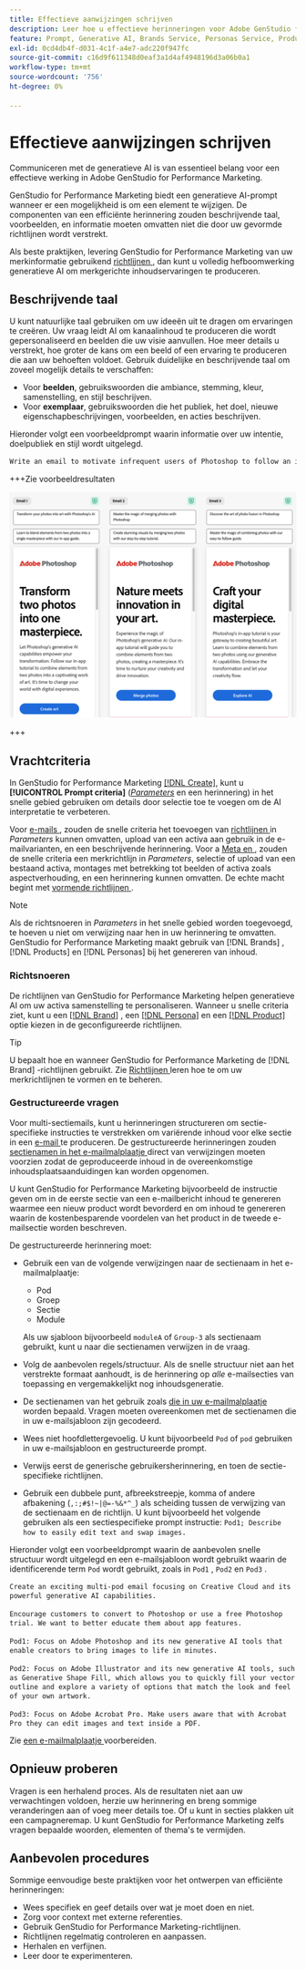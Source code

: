 ```yaml
---
title: Effectieve aanwijzingen schrijven
description: Leer hoe u effectieve herinneringen voor Adobe GenStudio for Performance Marketing schrijft.
feature: Prompt, Generative AI, Brands Service, Personas Service, Products Service, Guidelines
exl-id: 0cd4db4f-d031-4c1f-a4e7-adc220f947fc
source-git-commit: c16d9f611348d0eaf3a1d4af4948196d3a06b0a1
workflow-type: tm+mt
source-wordcount: '756'
ht-degree: 0%

---
```


# Effectieve aanwijzingen schrijven

Communiceren met de generatieve AI is van essentieel belang voor een effectieve werking in Adobe GenStudio for Performance Marketing.

GenStudio for Performance Marketing biedt een generatieve AI-prompt wanneer er een mogelijkheid is om een element te wijzigen. De componenten van een efficiënte herinnering zouden beschrijvende taal, voorbeelden, en informatie moeten omvatten niet die door uw gevormde richtlijnen wordt verstrekt.

Als beste praktijken, levering GenStudio for Performance Marketing van uw merkinformatie gebruikend [ richtlijnen ](/help/user-guide/guidelines/overview.md), dan kunt u volledig hefboomwerking generatieve AI om merkgerichte inhoudservaringen te produceren.

## Beschrijvende taal

U kunt natuurlijke taal gebruiken om uw ideeën uit te dragen om ervaringen te creëren. Uw vraag leidt AI om kanaalinhoud te produceren die wordt gepersonaliseerd en beelden die uw visie aanvullen. Hoe meer details u verstrekt, hoe groter de kans om een beeld of een ervaring te produceren die aan uw behoeften voldoet. Gebruik duidelijke en beschrijvende taal om zoveel mogelijk details te verschaffen:

- Voor **beelden**, gebruikswoorden die ambiance, stemming, kleur, samenstelling, en stijl beschrijven.
- Voor **exemplaar**, gebruikswoorden die het publiek, het doel, nieuwe eigenschapbeschrijvingen, voorbeelden, en acties beschrijven.

Hieronder volgt een voorbeeldprompt waarin informatie over uw intentie, doelpubliek en stijl wordt uitgelegd.

```bash
Write an email to motivate infrequent users of Photoshop to follow an in-app tutorial that teaches them to combine elements of two photos into a beautiful work of art. Highlight the generative AI capabilities of Photoshop and use references to natural imagery.
```

+++Zie voorbeeldresultaten

![ drie geproduceerde e-mails ](/help/assets/sample-email.png)

+++

## Vrachtcriteria

In GenStudio for Performance Marketing [[!DNL Create]](/help/user-guide/create/overview.md), kunt u **[!UICONTROL Prompt criteria]** ([_Parameters_](/help/user-guide/create/overview.md#parameters) en een herinnering) in het snelle gebied gebruiken om details door selectie toe te voegen om de AI interpretatie te verbeteren.

Voor [ e-mails ](/help/user-guide/create/email-experiences.md), zouden de snelle criteria het toevoegen van [ richtlijnen ](/help/user-guide/guidelines/overview.md) in _Parameters_ kunnen omvatten, upload van een activa aan gebruik in de e-mailvarianten, en een beschrijvende herinnering. Voor a [ Meta en ](/help/tutorials/create-meta-ad.md), zouden de snelle criteria een merkrichtlijn in _Parameters_, selectie of upload van een bestaand activa, montages met betrekking tot beelden of activa zoals aspectverhouding, en een herinnering kunnen omvatten. De echte macht begint met [ vormende richtlijnen ](/help/user-guide/guidelines/add-guidelines.md).

>[!NOTE]
>
>Als de richtsnoeren in _Parameters_ in het snelle gebied worden toegevoegd, te hoeven u niet om verwijzing naar hen in uw herinnering te omvatten. GenStudio for Performance Marketing maakt gebruik van [!DNL Brands] , [!DNL Products] en [!DNL Personas] bij het genereren van inhoud.

### Richtsnoeren

De richtlijnen van GenStudio for Performance Marketing helpen generatieve AI om uw activa samenstelling te personaliseren. Wanneer u snelle criteria ziet, kunt u een [[!DNL Brand]](/help/user-guide/guidelines/brands.md) , een [[!DNL Persona]](/help/user-guide/guidelines/personas.md) en een [[!DNL Product]](/help/user-guide/guidelines/products.md) optie kiezen in de geconfigureerde richtlijnen.

>[!TIP]
>
>U bepaalt hoe en wanneer GenStudio for Performance Marketing de [!DNL Brand] -richtlijnen gebruikt. Zie [ Richtlijnen ](/help/user-guide/guidelines/overview.md) leren hoe te om uw merkrichtlijnen te vormen en te beheren.

### Gestructureerde vragen

Voor multi-sectiemails, kunt u herinneringen structureren om sectie-specifieke instructies te verstrekken om variërende inhoud voor elke sectie in een [ e-mail ](/help/user-guide/create/email-experiences.md) te produceren. De gestructureerde herinneringen zouden [ sectienamen in het e-mailmalplaatje ](/help/user-guide/content/email-template.md#multi-section-emails) direct van verwijzingen moeten voorzien zodat de geproduceerde inhoud in de overeenkomstige inhoudsplaatsaanduidingen kan worden opgenomen.

U kunt GenStudio for Performance Marketing bijvoorbeeld de instructie geven om in de eerste sectie van een e-mailbericht inhoud te genereren waarmee een nieuw product wordt bevorderd en om inhoud te genereren waarin de kostenbesparende voordelen van het product in de tweede e-mailsectie worden beschreven.

De gestructureerde herinnering moet:

- Gebruik een van de volgende verwijzingen naar de sectienaam in het e-mailmalplaatje:
   - Pod
   - Groep
   - Sectie
   - Module

  Als uw sjabloon bijvoorbeeld `moduleA` of `Group-3` als sectienaam gebruikt, kunt u naar die sectienamen verwijzen in de vraag.

- Volg de aanbevolen regels/structuur. Als de snelle structuur niet aan het verstrekte formaat aanhoudt, is de herinnering op *alle* e-mailsecties van toepassing en vergemakkelijkt nog inhoudsgeneratie.
- De sectienamen van het gebruik zoals [ die in uw e-mailmalplaatje ](/help/user-guide/content/email-template.md#code-an-email-template) worden bepaald. Vragen moeten overeenkomen met de sectienamen die in uw e-mailsjabloon zijn gecodeerd.
- Wees niet hoofdlettergevoelig. U kunt bijvoorbeeld `Pod` of `pod` gebruiken in uw e-mailsjabloon en gestructureerde prompt.
- Verwijs eerst de generische gebruikersherinnering, en toen de sectie-specifieke richtlijnen.
- Gebruik een dubbele punt, afbreekstreepje, komma of andere afbakening (`,:;#$!~|@=-%&*^_`) als scheiding tussen de verwijzing van de sectienaam en de richtlijn. U kunt bijvoorbeeld het volgende gebruiken als een sectiespecifieke prompt instructie: `Pod1; Describe how to easily edit text and swap images.`

Hieronder volgt een voorbeeldprompt waarin de aanbevolen snelle structuur wordt uitgelegd en een e-mailsjabloon wordt gebruikt waarin de identificerende term `Pod` wordt gebruikt, zoals in `Pod1` , `Pod2` en `Pod3` .

```properties
Create an exciting multi-pod email focusing on Creative Cloud and its powerful generative AI capabilities.

Encourage customers to convert to Photoshop or use a free Photoshop trial. We want to better educate them about app features.

Pod1: Focus on Adobe Photoshop and its new generative AI tools that enable creators to bring images to life in minutes.

Pod2: Focus on Adobe Illustrator and its new generative AI tools, such as Generative Shape Fill, which allows you to quickly fill your vector outline and explore a variety of options that match the look and feel of your own artwork.

Pod3: Focus on Adobe Acrobat Pro. Make users aware that with Acrobat Pro they can edit images and text inside a PDF.
```

Zie [ een e-mailmalplaatje ](/help/user-guide/content/email-template.md#code-an-email-template) voorbereiden.

## Opnieuw proberen

Vragen is een herhalend proces. Als de resultaten niet aan uw verwachtingen voldoen, herzie uw herinnering en breng sommige veranderingen aan of voeg meer details toe. Of u kunt in secties plakken uit een campagneremap. U kunt GenStudio for Performance Marketing zelfs vragen bepaalde woorden, elementen of thema&#39;s te vermijden.

## Aanbevolen procedures

Sommige eenvoudige beste praktijken voor het ontwerpen van efficiënte herinneringen:

- Wees specifiek en geef details over wat je moet doen en niet.
- Zorg voor context met externe referenties.
- Gebruik GenStudio for Performance Marketing-richtlijnen.
- Richtlijnen regelmatig controleren en aanpassen.
- Herhalen en verfijnen.
- Leer door te experimenteren.
